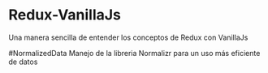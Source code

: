 # Redux-VanillaJs
Una manera sencilla de entender los conceptos de Redux con VanillaJs

#NormalizedData
Manejo de la libreria Normalizr para un uso más eficiente de datos
